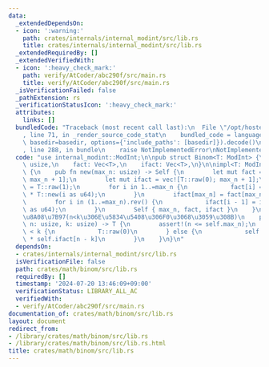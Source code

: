 ```yaml
---
data:
  _extendedDependsOn:
  - icon: ':warning:'
    path: crates/internals/internal_modint/src/lib.rs
    title: crates/internals/internal_modint/src/lib.rs
  _extendedRequiredBy: []
  _extendedVerifiedWith:
  - icon: ':heavy_check_mark:'
    path: verify/AtCoder/abc290f/src/main.rs
    title: verify/AtCoder/abc290f/src/main.rs
  _isVerificationFailed: false
  _pathExtension: rs
  _verificationStatusIcon: ':heavy_check_mark:'
  attributes:
    links: []
  bundledCode: "Traceback (most recent call last):\n  File \"/opt/hostedtoolcache/Python/3.10.14/x64/lib/python3.10/site-packages/onlinejudge_verify/documentation/build.py\"\
    , line 71, in _render_source_code_stat\n    bundled_code = language.bundle(stat.path,\
    \ basedir=basedir, options={'include_paths': [basedir]}).decode()\n  File \"/opt/hostedtoolcache/Python/3.10.14/x64/lib/python3.10/site-packages/onlinejudge_verify/languages/rust.py\"\
    , line 288, in bundle\n    raise NotImplementedError\nNotImplementedError\n"
  code: "use internal_modint::ModInt;\n\npub struct Binom<T: ModInt> {\n    max_n:\
    \ usize,\n    fact: Vec<T>,\n    ifact: Vec<T>,\n}\n\nimpl<T: ModInt> Binom<T>\
    \ {\n    pub fn new(max_n: usize) -> Self {\n        let mut fact = vec![T::raw(0);\
    \ max_n + 1];\n        let mut ifact = vec![T::raw(0); max_n + 1];\n        fact[0]\
    \ = T::raw(1);\n        for i in 1..=max_n {\n            fact[i] = fact[i - 1]\
    \ * T::new(i as u64);\n        }\n        ifact[max_n] = fact[max_n].inv();\n\
    \        for i in (1..=max_n).rev() {\n            ifact[i - 1] = ifact[i] * T::new(i\
    \ as u64);\n        }\n        Self { max_n, fact, ifact }\n    }\n\n    /// nCk\u306E\
    \u8A08\u7B97(n<k\u306E\u5834\u5408\u306F0\u3068\u3059\u308B)\n    pub fn cmp(&self,\
    \ n: usize, k: usize) -> T {\n        assert!(n <= self.max_n);\n        if n\
    \ < k {\n            T::raw(0)\n        } else {\n            self.fact[n] * self.ifact[k]\
    \ * self.ifact[n - k]\n        }\n    }\n}\n"
  dependsOn:
  - crates/internals/internal_modint/src/lib.rs
  isVerificationFile: false
  path: crates/math/binom/src/lib.rs
  requiredBy: []
  timestamp: '2024-07-20 13:46:09+09:00'
  verificationStatus: LIBRARY_ALL_AC
  verifiedWith:
  - verify/AtCoder/abc290f/src/main.rs
documentation_of: crates/math/binom/src/lib.rs
layout: document
redirect_from:
- /library/crates/math/binom/src/lib.rs
- /library/crates/math/binom/src/lib.rs.html
title: crates/math/binom/src/lib.rs
---
```

